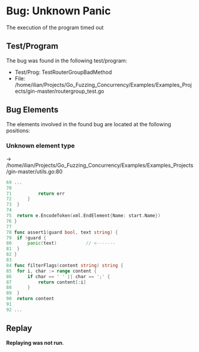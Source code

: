 # Bug: Unknown Panic

The execution of the program timed out

## Test/Program
The bug was found in the following test/program:

- Test/Prog: TestRouterGroupBadMethod
- File: /home/ilian/Projects/Go_Fuzzing_Concurrency/Examples/Examples_Projects/gin-master/routergroup_test.go

## Bug Elements
The elements involved in the found bug are located at the following positions:

###  Unknown element type
-> /home/ilian/Projects/Go_Fuzzing_Concurrency/Examples/Examples_Projects/gin-master/utils.go:80
```go
69 ...
70 
71 			return err
72 		}
73 	}
74 
75 	return e.EncodeToken(xml.EndElement{Name: start.Name})
76 }
77 
78 func assert1(guard bool, text string) {
79 	if !guard {
80 		panic(text)           // <-------
81 	}
82 }
83 
84 func filterFlags(content string) string {
85 	for i, char := range content {
86 		if char == ' ' || char == ';' {
87 			return content[:i]
88 		}
89 	}
90 	return content
91 
92 ...
```


## Replay
**Replaying was not run**.

